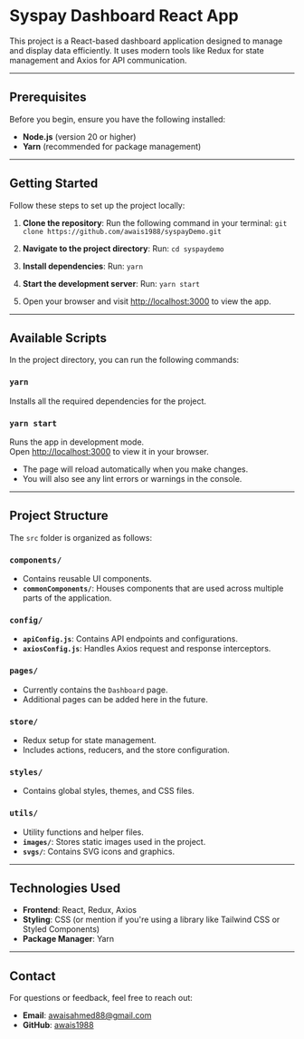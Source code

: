 # Syspay Dashboard React App

This project is a React-based dashboard application designed to manage and display data efficiently. It uses modern tools like Redux for state management and Axios for API communication.

---

## Prerequisites

Before you begin, ensure you have the following installed:

- **Node.js** (version 20 or higher)
- **Yarn** (recommended for package management)

---

## Getting Started

Follow these steps to set up the project locally:

1. **Clone the repository**:
   Run the following command in your terminal:
   `git clone https://github.com/awais1988/syspayDemo.git`

2. **Navigate to the project directory**:
   Run:
   `cd syspaydemo`

3. **Install dependencies**:
   Run:
   `yarn`

4. **Start the development server**:
   Run:
   `yarn start`

5. Open your browser and visit [http://localhost:3000](http://localhost:3000) to view the app.

---

## Available Scripts

In the project directory, you can run the following commands:

### `yarn`

Installs all the required dependencies for the project.

### `yarn start`

Runs the app in development mode.\
Open [http://localhost:3000](http://localhost:3000) to view it in your browser.

- The page will reload automatically when you make changes.
- You will also see any lint errors or warnings in the console.

---

## Project Structure

The `src` folder is organized as follows:

### `components/`

- Contains reusable UI components.
- **`commonComponents/`**: Houses components that are used across multiple parts of the application.

### `config/`

- **`apiConfig.js`**: Contains API endpoints and configurations.
- **`axiosConfig.js`**: Handles Axios request and response interceptors.

### `pages/`

- Currently contains the `Dashboard` page.
- Additional pages can be added here in the future.

### `store/`

- Redux setup for state management.
- Includes actions, reducers, and the store configuration.

### `styles/`

- Contains global styles, themes, and CSS files.

### `utils/`

- Utility functions and helper files.
- **`images/`**: Stores static images used in the project.
- **`svgs/`**: Contains SVG icons and graphics.

---

## Technologies Used

- **Frontend**: React, Redux, Axios
- **Styling**: CSS (or mention if you're using a library like Tailwind CSS or Styled Components)
- **Package Manager**: Yarn

---

## Contact

For questions or feedback, feel free to reach out:

- **Email**: awaisahmed88@gmail.com
- **GitHub**: [awais1988](https://github.com/awais1988)
